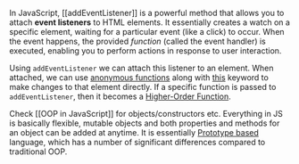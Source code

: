 In JavaScript, [[addEventListener]] is a powerful method that allows you to attach **event listeners** to HTML elements. It essentially creates a watch on a specific element, waiting for a particular event (like a click) to occur. When the event happens, the provided *function* (called the event handler) is executed, enabling you to perform actions in response to user interaction.

Using  `addEventListener` we can attach this listener to an element. When attached, we can use [anonymous functions](anonymous%20functions.md) along with [this](this) keyword to make changes to that element directly.  If a specific function is passed to `addEventListener`, then it becomes a [Higher-Order Function](Higher-Order%20Functions.md).

Check [[OOP in JavaScript]] for objects/constructors etc. Everything in JS is basically flexible, mutable objects and both properties and methods for an object can be added at anytime. It is essentially [Prototype based](Prototype%20based) language, which has a number of significant differences compared to traditional OOP.